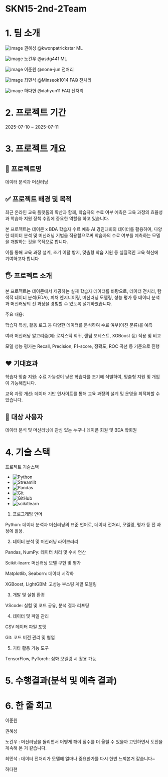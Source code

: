 # SKN15-2nd-2Team

# 1. 팀 소개
![image](https://github.com/user-attachments/assets/f95ddcc3-dfa5-4a9d-b67b-755e12576056)
권혜성 @kwonpatrickstar  ML


![image](https://github.com/user-attachments/assets/bcb238d6-c996-4f13-a597-61d3e3598995)
노건우 @asdg441  ML


![image](https://github.com/user-attachments/assets/5e7776ec-9008-42ca-ace1-d4c66b7e3fc1)
이준원 @none-jun  전처리


![image](https://github.com/user-attachments/assets/ca1bf9b8-e749-4ec6-8fb6-f0da5a33ede2)
최민석 @Minseok1014 FAQ 전처리


![image](https://github.com/user-attachments/assets/a0f4ac80-eb2e-48f9-a472-1de299eec9eb)
하다현 @dahyun11 FAQ 전처리

# 2. 프로젝트 기간

2025-07-10 ~ 2025-07-11

# 3. 프로젝트 개요

## 📕 프로젝트명
데이터 분석과 머신러닝

## ✅ 프로젝트 배경 및 목적
최근 온라인 교육 플랫폼의 확산과 함께, 학습자의 수료 여부 예측은 교육 과정의 효율성과 학습자 지원 정책 수립에 중요한 역할을 하고 있습니다.

본 프로젝트는 데이콘 x BDA 학습자 수료 예측 AI 경진대회의 데이터를 활용하여, 다양한 데이터 분석 및 머신러닝 기법을 적용함으로써 학습자의 수료 여부를 예측하는 모델을 개발하는 것을 목적으로 합니다.

이를 통해 교육 과정 설계, 조기 이탈 방지, 맞춤형 학습 지원 등 실질적인 교육 혁신에 기여하고자 합니다

## 🖐️ 프로젝트 소개
본 프로젝트는 데이콘에서 제공하는 실제 학습자 데이터를 바탕으로, 데이터 전처리, 탐색적 데이터 분석(EDA), 피처 엔지니어링, 머신러닝 모델링, 성능 평가 등 
데이터 분석과 머신러닝의 전 과정을 경험할 수 있도록 설계하였습니다.

주요 내용:

학습자 특성, 활동 로그 등 다양한 데이터를 분석하여 수료 여부(이진 분류)를 예측

여러 머신러닝 알고리즘(예: 로지스틱 회귀, 랜덤 포레스트, XGBoost 등) 적용 및 비교

모델 성능 평가는 Recall, Precision, F1-score, 정확도, ROC 곡선 등 기준으로 진행


## ❤️ 기대효과

학습자 맞춤 지원: 수료 가능성이 낮은 학습자를 조기에 식별하여, 맞춤형 지원 및 개입이 가능해집니다.

교육 과정 개선: 데이터 기반 인사이트를 통해 교육 과정의 설계 및 운영을 최적화할 수 있습니다.

## 👤 대상 사용자

데이터 분석 및 머신러닝에 관심 있는 누구나
데이콘 회원 및 BDA 학회원


# 4. 기술 스택

프로젝트 기술스택
- ![Python](https://img.shields.io/badge/Python-3776AB?logo=python&logoColor=white)
- ![Streamlit](https://img.shields.io/badge/Streamlit-FF4B4B?logo=streamlit&logoColor=white)
- ![Pandas](https://img.shields.io/badge/Pandas-150458?logo=pandas&logoColor=white)
- ![Git](https://img.shields.io/badge/Git-F05032?logo=git&logoColor=white)
- ![GitHub](https://img.shields.io/badge/GitHub-181717?logo=github&logoColor=white)
- ![scikitlearn](https://img.shields.io/badge/scikitlearn-F7931E?logo=scikitlearn&logoColor=white)


1. 프로그래밍 언어

Python: 데이터 분석과 머신러닝의 표준 언어로, 데이터 전처리, 모델링, 평가 등 전 과정에 활용.


2. 데이터 분석 및 머신러닝 라이브러리

Pandas, NumPy: 데이터 처리 및 수치 연산

Scikit-learn: 머신러닝 모델 구현 및 평가

Matplotlib, Seaborn: 데이터 시각화

XGBoost, LightGBM: 고성능 부스팅 계열 모델링

3. 개발 및 실험 환경

VScode: 실험 및 코드 공유, 분석 결과 리포팅

4. 데이터 및 파일 관리

CSV 데이터 파일 포맷

Git: 코드 버전 관리 및 협업

5. 기타 활용 가능 도구

TensorFlow, PyTorch: 심화 모델링 시 활용 가능


# 5. 수행결과(분석 및 예측 결과)



# 6. 한 줄 회고

이준원

권혜성

노건우 : 머신러닝을 돌리면서 어떻게 해야 점수를 더 올릴 수 있을까 고민하면서 도전을 계속해 본 거 같습니다.

최민석 : 데이터 전처리가 모델에 얼마나 중요한가를 다시 한번 느껴본거 같습니다~ 

하다현
